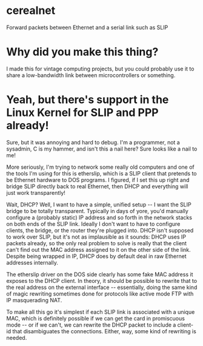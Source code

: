 # cerealnet
Forward packets between Ethernet and a serial link such as SLIP

# Why did you make this thing?
I made this for vintage computing projects, but you could probably use it to share a
low-bandwidth link between microcontrollers or something.

# Yeah, but there's support in the Linux Kernel for SLIP and PPP already!
Sure, but it was annoying and hard to debug. I'm a programmer, not a sysadmin, C is my
hammer, and isn't this a nail here? Sure looks like a nail to me!

More seriously, I'm trying to network some really old computers and one of the tools
I'm using for this is etherslip, which is a SLIP client that pretends to be Ethernet
hardware to DOS programs. I figured, if I set this up right and bridge SLIP directly
back to real Ethernet, then DHCP and everything will just work transparently!

Wait, DHCP? Well, I want to have a simple, unified setup -- I want the SLIP bridge to
be totally transparent. Typically in days of yore, you'd manually configure a (probably
static) IP address and so forth in the network stacks on both ends of the SLIP link.
Ideally I don't want to have to configure clients, the bridge, or the router they're
plugged into. DHCP isn't supposed to work over SLIP, but it's not as implausible as it
sounds: DHCP uses IP packets already, so the only real problem to solve is really that
the client can't find out the MAC address assigned to it on the other side of the link.
Despite being wrapped in IP, DHCP does by default deal in raw Ethernet addresses
internally.

The etherslip driver on the DOS side clearly has some fake MAC address it exposes to the
DHCP client. In theory, it should be possible to rewrite that to the real address on the
external interface -- essentially, doing the same kind of magic rewriting sometimes done
for protocols like active mode FTP with IP masquerading NAT.

To make all this go it's simplest if each SLIP link is associated with a unique MAC,
which is definitely possible if we can get the card in promiscuous mode -- or if we
can't, we can rewrite the DHCP packet to include a client-id that disambiguates the
connections. Either, way, some kind of rewriting is needed.
